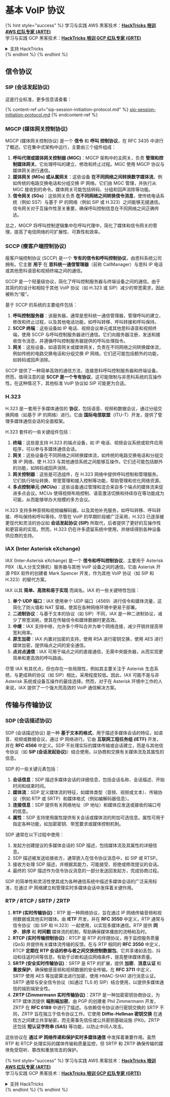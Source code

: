 # 基本 VoIP 协议

{% hint style="success" %}
学习与实践 AWS 黑客技术：<img src="/.gitbook/assets/arte.png" alt="" data-size="line">[**HackTricks 培训 AWS 红队专家 (ARTE)**](https://training.hacktricks.xyz/courses/arte)<img src="/.gitbook/assets/arte.png" alt="" data-size="line">\
学习与实践 GCP 黑客技术：<img src="/.gitbook/assets/grte.png" alt="" data-size="line">[**HackTricks 培训 GCP 红队专家 (GRTE)**<img src="/.gitbook/assets/grte.png" alt="" data-size="line">](https://training.hacktricks.xyz/courses/grte)

<details>

<summary>支持 HackTricks</summary>

* 查看 [**订阅计划**](https://github.com/sponsors/carlospolop)!
* **加入** 💬 [**Discord 群组**](https://discord.gg/hRep4RUj7f) 或 [**Telegram 群组**](https://t.me/peass) 或 **关注** 我们的 **Twitter** 🐦 [**@hacktricks\_live**](https://twitter.com/hacktricks\_live)**.**
* **通过向** [**HackTricks**](https://github.com/carlospolop/hacktricks) 和 [**HackTricks Cloud**](https://github.com/carlospolop/hacktricks-cloud) GitHub 仓库提交 PR 分享黑客技巧。

</details>
{% endhint %}
{% endhint %}

## 信令协议

### SIP (会话发起协议)

这是行业标准，更多信息请查看：

{% content-ref url="sip-session-initiation-protocol.md" %}
[sip-session-initiation-protocol.md](sip-session-initiation-protocol.md)
{% endcontent-ref %}

### MGCP (媒体网关控制协议)

MGCP (媒体网关控制协议) 是一个 **信令** 和 **呼叫** **控制协议**，在 RFC 3435 中进行了概述。它在集中式架构中运行，主要由三个组件组成：

1. **呼叫代理或媒体网关控制器 (MGC)**：MGCP 架构中的主网关，负责 **管理和控制媒体网关**。它处理呼叫的建立、修改和终止过程。MGC 使用 MGCP 协议与媒体网关进行通信。
2. **媒体网关 (MGs) 或从属网关**：这些设备 **在不同网络之间转换数字媒体流**，例如传统的电路交换电话和分组交换 IP 网络。它们由 MGC 管理，并执行从 MGC 接收到的命令。媒体网关可能包括转码、分组和回声消除等功能。
3. **信令网关 (SGs)**：这些网关负责 **在不同网络之间转换信令消息**，使传统电话系统（例如 SS7）与基于 IP 的网络（例如 SIP 或 H.323）之间能够无缝通信。信令网关对于互操作性至关重要，确保呼叫控制信息在不同网络之间正确传达。

总之，MGCP 将呼叫控制逻辑集中在呼叫代理中，简化了媒体和信令网关的管理，提高了电信网络的可扩展性、可靠性和效率。

### SCCP (瘦客户端控制协议)

瘦客户端控制协议 (SCCP) 是一个 **专有的信令和呼叫控制协议**，由思科系统公司拥有。它主要 **用于** 在 **思科统一通信管理器**（前称 CallManager）与思科 IP 电话或其他思科语音和视频终端之间的通信。

SCCP 是一个轻量级协议，简化了呼叫控制服务器与终端设备之间的通信。由于其简约的设计和相较于其他 VoIP 协议（如 H.323 或 SIP）减少的带宽需求，因此被称为“瘦”。

基于 SCCP 的系统的主要组件包括：

1. **呼叫控制服务器**：该服务器，通常是思科统一通信管理器，管理呼叫的建立、修改和终止过程，以及其他电话功能，如呼叫转移、呼叫转接和呼叫保持。
2. **SCCP 终端**：这些设备如 IP 电话、视频会议单元或其他思科语音和视频终端，使用 SCCP 与呼叫控制服务器进行通信。它们向服务器注册，发送和接收信令消息，并遵循呼叫控制服务器提供的呼叫处理指令。
3. **网关**：这些设备，如语音网关或媒体网关，负责在不同网络之间转换媒体流，例如传统的电路交换电话和分组交换 IP 网络。它们还可能包括额外的功能，如转码或回声消除。

SCCP 提供了一种简单高效的通信方法，连接思科呼叫控制服务器和终端设备。然而，值得注意的是 **SCCP 是一个专有协议**，这可能限制与非思科系统的互操作性。在这种情况下，其他标准 VoIP 协议如 SIP 可能更为合适。

### H.323

H.323 是一套用于多媒体通信的 **协议**，包括语音、视频和数据会议，通过分组交换网络（如基于 IP 的网络）进行。它由 **国际电信联盟**（ITU-T）开发，提供了管理多媒体通信会话的全面框架。

H.323 套件的一些关键组件包括：

1. **终端**：这些是支持 H.323 的端点设备，如 IP 电话、视频会议系统或软件应用程序，可以参与多媒体通信会话。
2. **网关**：这些设备在不同网络之间转换媒体流，如传统的电路交换电话和分组交换 IP 网络，使 H.323 与其他通信系统之间能够互操作。它们还可能包括额外的功能，如转码或回声消除。
3. **网关控制器**：这些是可选组件，在 H.323 网络中提供呼叫控制和管理服务。它们执行地址转换、带宽管理和接入控制等功能，帮助管理和优化网络资源。
4. **多点控制单元 (MCUs)**：这些设备通过管理和混合来自多个端点的媒体流来促进多点会议。MCUs 使得视频布局控制、语音激活切换和持续存在等功能成为可能，从而能够举办大规模的多方会议。

H.323 支持多种音频和视频编解码器，以及其他补充服务，如呼叫转移、呼叫转接、呼叫保持和呼叫等待。尽管在 VoIP 的早期阶段被广泛采用，H.323 已逐渐被更现代和灵活的协议如 **会话发起协议 (SIP)** 所取代，后者提供了更好的互操作性和更容易的实现。然而，H.323 仍在许多遗留系统中使用，并继续得到各种设备供应商的支持。

### IAX (Inter Asterisk eXchange)

IAX (Inter-Asterisk eXchange) 是一个 **信令和呼叫控制协议**，主要用于 Asterisk PBX（私人分支交换机）服务器与其他 VoIP 设备之间的通信。它由 Asterisk 开源 PBX 软件的创建者 Mark Spencer 开发，作为其他 VoIP 协议（如 SIP 和 H.323）的替代方案。

IAX 以其 **简单、高效和易于实现** 而闻名。IAX 的一些关键特性包括：

1. **单个 UDP 端口**：IAX 使用单个 UDP 端口（4569）进行信令和媒体流量，这简化了防火墙和 NAT 穿越，使其在各种网络环境中更易于部署。
2. **二进制协议**：与基于文本的协议（如 SIP）不同，IAX 是一种二进制协议，减少了带宽消耗，使其在传输信令和媒体数据时更高效。
3. **中继**：IAX 支持中继，允许多个呼叫合并为单个网络连接，减少开销并提高带宽利用率。
4. **原生加密**：IAX 内置对加密的支持，使用 RSA 进行密钥交换，使用 AES 进行媒体加密，提供端点之间的安全通信。
5. **点对点通信**：IAX 可用于端点之间的直接通信，无需中央服务器，从而实现更简单和更高效的呼叫路由。

尽管 IAX 有其优点，但也存在一些局限性，例如其主要关注于 Asterisk 生态系统，与更成熟的协议（如 SIP）相比，采用程度较低。因此，IAX 可能不是与非 Asterisk 系统或设备互操作的最佳选择。然而，对于在 Asterisk 环境中工作的人来说，IAX 提供了一个强大而高效的 VoIP 通信解决方案。

## 传输与传输协议

### SDP (会话描述协议)

SDP (会话描述协议) 是一种 **基于文本的格式**，用于描述多媒体会话的特征，如语音、视频或数据会议，通过 IP 网络进行。它由 **互联网工程任务组 (IETF)** 开发，并在 **RFC 4566** 中定义。SDP 不处理实际的媒体传输或会话建立，而是与其他信令协议（如 **SIP (会话发起协议)**）结合使用，以协商和交换有关媒体流及其属性的信息。

SDP 的一些关键元素包括：

1. **会话信息**：SDP 描述多媒体会话的详细信息，包括会话名称、会话描述、开始时间和结束时间。
2. **媒体流**：SDP 定义媒体流的特征，如媒体类型（音频、视频或文本）、传输协议（例如 RTP 或 SRTP）和媒体格式（例如编解码器信息）。
3. **连接信息**：SDP 提供有关网络地址（IP 地址）和媒体应发送或接收的端口号的信息。
4. **属性**：SDP 支持使用属性提供有关会话或媒体流的附加可选信息。属性可用于指定各种功能，如加密密钥、带宽要求或媒体控制机制。

SDP 通常在以下过程中使用：

1. 发起方创建提议的多媒体会话的 SDP 描述，包括媒体流及其属性的详细信息。
2. SDP 描述被发送给接收方，通常嵌入在信令协议消息中，如 SIP 或 RTSP。
3. 接收方处理 SDP 描述，并根据其能力，可能接受、拒绝或修改提议的会话。
4. 最终的 SDP 描述作为信令协议消息的一部分发送回发起方，完成协商过程。

SDP 的简单性和灵活性使其成为各种通信系统中描述多媒体会话的广泛采用标准，在通过 IP 网络建立和管理实时多媒体会话中发挥着关键作用。

### RTP / RTCP / SRTP / ZRTP

1. **RTP (实时传输协议)**：RTP 是一种网络协议，旨在通过 IP 网络传输音频和视频数据或其他实时媒体。由 **IETF** 开发，并在 **RFC 3550** 中定义，RTP 通常与信令协议（如 SIP 和 H.323）一起使用，以实现多媒体通信。RTP 提供 **同步**、**排序** 和 **时间戳** 媒体流的机制，帮助确保媒体播放的流畅和及时。
2. **RTCP (实时传输控制协议)**：RTCP 是 RTP 的伴随协议，用于监控服务质量 (QoS) 并提供有关媒体流传输的反馈。在与 RTP 相同的 **RFC 3550** 中定义，RTCP **定期在 RTP 会话的参与者之间交换控制数据包**。它共享诸如丢包、抖动和往返时间等信息，有助于诊断和适应网络条件，提高整体媒体质量。
3. **SRTP (安全实时传输协议)**：SRTP 是 RTP 的扩展，提供 **加密**、**消息认证** 和 **重放保护**，确保敏感音频和视频数据的安全传输。在 **RFC 3711** 中定义，SRTP 使用 AES 等加密算法进行加密，使用 HMAC-SHA1 进行消息认证。SRTP 通常与安全信令协议（如通过 TLS 的 SIP）结合使用，以提供多媒体通信的端到端安全性。
4. **ZRTP (Zimmermann 实时传输协议)**：ZRTP 是一种加密密钥协商协议，为 RTP 媒体流提供 **端到端加密**。由 PGP 的创建者 Phil Zimmermann 开发，ZRTP 在 **RFC 6189** 中进行了描述。与依赖信令协议进行密钥交换的 SRTP 不同，ZRTP 旨在独立于信令协议工作。它使用 **Diffie-Hellman 密钥交换** 在通信方之间建立共享秘密，而无需事先信任或公共密钥基础设施 (PKI)。ZRTP 还包括 **短认证字符串 (SAS)** 等功能，以防止中间人攻击。

这些协议在 **通过 IP 网络传递和保护实时多媒体通信** 中发挥着重要作用。虽然 RTP 和 RTCP 处理实际的媒体传输和质量监控，但 SRTP 和 ZRTP 确保传输的媒体免受窃听、篡改和重放攻击的保护。

{% hint style="success" %}
学习与实践 AWS 黑客技术：<img src="/.gitbook/assets/arte.png" alt="" data-size="line">[**HackTricks 培训 AWS 红队专家 (ARTE)**](https://training.hacktricks.xyz/courses/arte)<img src="/.gitbook/assets/arte.png" alt="" data-size="line">\
学习与实践 GCP 黑客技术：<img src="/.gitbook/assets/grte.png" alt="" data-size="line">[**HackTricks 培训 GCP 红队专家 (GRTE)**<img src="/.gitbook/assets/grte.png" alt="" data-size="line">](https://training.hacktricks.xyz/courses/grte)

<details>

<summary>支持 HackTricks</summary>

* 查看 [**订阅计划**](https://github.com/sponsors/carlospolop)!
* **加入** 💬 [**Discord 群组**](https://discord.gg/hRep4RUj7f) 或 [**Telegram 群组**](https://t.me/peass) 或 **关注** 我们的 **Twitter** 🐦 [**@hacktricks\_live**](https://twitter.com/hacktricks\_live)**.**
* **通过向** [**HackTricks**](https://github.com/carlospolop/hacktricks) 和 [**HackTricks Cloud**](https://github.com/carlospolop/hacktricks-cloud) GitHub 仓库提交 PR 分享黑客技巧。

</details>
{% endhint %}
</details>
{% endhint %}
